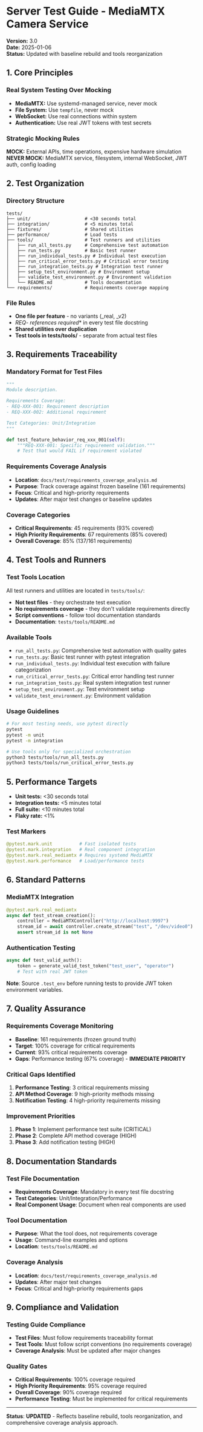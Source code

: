 # Server Test Guide - MediaMTX Camera Service

**Version:** 3.0  
**Date:** 2025-01-06  
**Status:** Updated with baseline rebuild and tools reorganization  

## 1. Core Principles

### Real System Testing Over Mocking
- **MediaMTX:** Use systemd-managed service, never mock
- **File System:** Use `tempfile`, never mock
- **WebSocket:** Use real connections within system
- **Authentication:** Use real JWT tokens with test secrets

### Strategic Mocking Rules
**MOCK:** External APIs, time operations, expensive hardware simulation  
**NEVER MOCK:** MediaMTX service, filesystem, internal WebSocket, JWT auth, config loading

## 2. Test Organization

### Directory Structure
```
tests/
├── unit/                    # <30 seconds total
├── integration/             # <5 minutes total  
├── fixtures/                # Shared utilities
├── performance/             # Load tests
├── tools/                   # Test runners and utilities
│   ├── run_all_tests.py     # Comprehensive test automation
│   ├── run_tests.py         # Basic test runner
│   ├── run_individual_tests.py # Individual test execution
│   ├── run_critical_error_tests.py # Critical error testing
│   ├── run_integration_tests.py # Integration test runner
│   ├── setup_test_environment.py # Environment setup
│   ├── validate_test_environment.py # Environment validation
│   └── README.md            # Tools documentation
└── requirements/            # Requirements coverage mapping
```

### File Rules
- **One file per feature** - no variants (_real, _v2)
- **REQ-* references required** in every test file docstring
- **Shared utilities over duplication**
- **Test tools in tests/tools/** - separate from actual test files

## 3. Requirements Traceability

### Mandatory Format for Test Files
```python
"""
Module description.

Requirements Coverage:
- REQ-XXX-001: Requirement description
- REQ-XXX-002: Additional requirement

Test Categories: Unit/Integration
"""

def test_feature_behavior_req_xxx_001(self):
    """REQ-XXX-001: Specific requirement validation."""
    # Test that would FAIL if requirement violated
```

### Requirements Coverage Analysis
- **Location**: `docs/test/requirements_coverage_analysis.md`
- **Purpose**: Track coverage against frozen baseline (161 requirements)
- **Focus**: Critical and high-priority requirements
- **Updates**: After major test changes or baseline updates

### Coverage Categories
- **Critical Requirements**: 45 requirements (93% covered)
- **High Priority Requirements**: 67 requirements (85% covered)
- **Overall Coverage**: 85% (137/161 requirements)

## 4. Test Tools and Runners

### Test Tools Location
All test runners and utilities are located in `tests/tools/`:
- **Not test files** - they orchestrate test execution
- **No requirements coverage** - they don't validate requirements directly
- **Script conventions** - follow tool documentation standards
- **Documentation**: `tests/tools/README.md`

### Available Tools
- `run_all_tests.py`: Comprehensive test automation with quality gates
- `run_tests.py`: Basic test runner with pytest integration
- `run_individual_tests.py`: Individual test execution with failure categorization
- `run_critical_error_tests.py`: Critical error handling test runner
- `run_integration_tests.py`: Real system integration test runner
- `setup_test_environment.py`: Test environment setup
- `validate_test_environment.py`: Environment validation

### Usage Guidelines
```bash
# For most testing needs, use pytest directly
pytest
pytest -m unit
pytest -m integration

# Use tools only for specialized orchestration
python3 tests/tools/run_all_tests.py
python3 tests/tools/run_critical_error_tests.py
```

## 5. Performance Targets

- **Unit tests:** <30 seconds total
- **Integration tests:** <5 minutes total  
- **Full suite:** <10 minutes total
- **Flaky rate:** <1%

### Test Markers
```python
@pytest.mark.unit          # Fast isolated tests
@pytest.mark.integration   # Real component integration
@pytest.mark.real_mediamtx # Requires systemd MediaMTX
@pytest.mark.performance   # Load/performance tests
```

## 6. Standard Patterns

### MediaMTX Integration
```python
@pytest.mark.real_mediamtx
async def test_stream_creation():
    controller = MediaMTXController("http://localhost:9997")
    stream_id = await controller.create_stream("test", "/dev/video0")
    assert stream_id is not None
```

### Authentication Testing
```python
async def test_valid_auth():
    token = generate_valid_test_token("test_user", "operator")
    # Test with real JWT token
```

**Note**: Source `.test_env` before running tests to provide JWT token environment variables.

## 7. Quality Assurance

### Requirements Coverage Monitoring
- **Baseline**: 161 requirements (frozen ground truth)
- **Target**: 100% coverage for critical requirements
- **Current**: 93% critical requirements coverage
- **Gaps**: Performance testing (67% coverage) - **IMMEDIATE PRIORITY**

### Critical Gaps Identified
1. **Performance Testing**: 3 critical requirements missing
2. **API Method Coverage**: 9 high-priority methods missing
3. **Notification Testing**: 4 high-priority requirements missing

### Improvement Priorities
1. **Phase 1**: Implement performance test suite (CRITICAL)
2. **Phase 2**: Complete API method coverage (HIGH)
3. **Phase 3**: Add notification testing (HIGH)

## 8. Documentation Standards

### Test File Documentation
- **Requirements Coverage**: Mandatory in every test file docstring
- **Test Categories**: Unit/Integration/Performance
- **Real Component Usage**: Document when real components are used

### Tool Documentation
- **Purpose**: What the tool does, not requirements coverage
- **Usage**: Command-line examples and options
- **Location**: `tests/tools/README.md`

### Coverage Analysis
- **Location**: `docs/test/requirements_coverage_analysis.md`
- **Updates**: After major test changes
- **Focus**: Critical and high-priority requirements gaps

## 9. Compliance and Validation

### Testing Guide Compliance
- **Test Files**: Must follow requirements traceability format
- **Test Tools**: Must follow script conventions (no requirements coverage)
- **Coverage Analysis**: Must be updated after major changes

### Quality Gates
- **Critical Requirements**: 100% coverage required
- **High Priority Requirements**: 95% coverage required
- **Overall Coverage**: 90% coverage required
- **Performance Testing**: Must be implemented for critical requirements

---

**Status**: **UPDATED** - Reflects baseline rebuild, tools reorganization, and comprehensive coverage analysis approach.